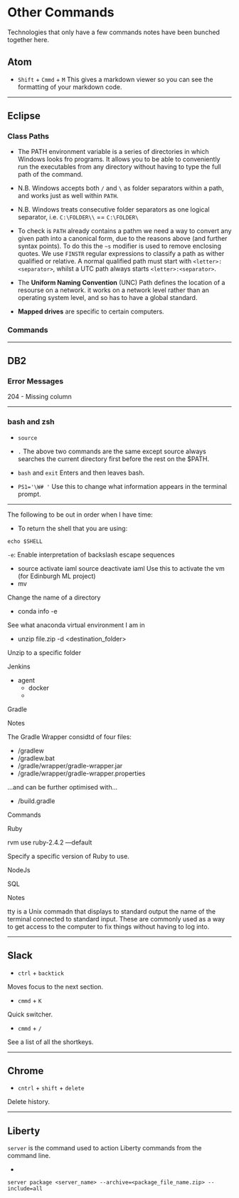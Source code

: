# Other Commands

Technologies that only have a few commands notes have been bunched together here.

## Atom

* `Shift` + `Cmmd` + `M`
  This gives a markdown viewer so you can see the formatting of your markdown code.

---

## Eclipse

### Class Paths

* The PATH environment variable is a series of directories in which Windows looks fro programs. It allows you to be able to conveniently run the executables from any directory without having to type the full path of the command.

* N.B. Windows accepts both `/` and `\` as folder separators within a path, and works just as well within `PATH`.

* N.B. Windows treats consecutive folder separators as one logical separator, i.e. `C:\FOLDER\\` == `C:\FOLDER\`

* To check is `PATH` already contains a pathm we need a way to convert any given path into a canonical form, due to the reasons above (and further syntax points). To do this the `~s` modifier is used to remove enclosing quotes. We use `FINSTR` regular expressions to classify a path as wither qualified or relative. A normal qualified path must start with `<letter>:<separator>`, whilst a UTC path always starts `<letter>:<separator>`.

* The **Uniform Naming Convention** (UNC) Path defines the location of a resourse on a network. it works on a network level rather than an operating system level, and so has to have a global standard.

* **Mapped drives** are specific to certain computers.

### Commands


---

## DB2

### Error Messages

204 - Missing column

---

### bash and zsh

* `source`
* `.`
  The above two commands are the same except source always searches the current directory first before the rest on the $PATH.

* `bash` and `exit`
  Enters and then leaves bash.

* `PS1='\W# '`
  Use this to change what information appears in the terminal prompt.









---

The following to be out in order when I have time:

* To return the shell that you are using:

```
echo $SHELL
```

`-e`: Enable interpretation of backslash escape sequences





- source activate iaml
  source deactivate iaml
  Use this to activate the vm (for Edinburgh ML project)
- mv <oldname> <newname>

 Change the name of a directory

- conda info -e

 See what anaconda virtual environment I am in

- unzip file.zip -d <destination_folder>

 Unzip to a specific folder







Jenkins

- agent
  - docker
  -

Gradle

Notes

The Gradle Wrapper considtd of four files:

- <root>/gradlew
- <root>/gradlew.bat
- <root>/gradle/wrapper/gradle-wrapper.jar
- <root>/gradle/wrapper/gradle-wrapper.properties

…and can be further optimised with...

- <root>/build.gradle

Commands

Ruby

rvm use ruby-2.4.2 —default

Specify a specific version of Ruby to use.



NodeJs





SQL



Notes

tty is a Unix commadn that displays to standard output the name of the terminal connected to standard input. These are commonly used as a way to get access to the computer to fix things without having to log into.

---

## Slack

* `ctrl` + `backtick`

Moves focus to the next section.

* `cmmd` + `K`

Quick switcher.

* `cmmd` + `/`

See a list of all the shortkeys.

---

## Chrome

* `cntrl` + `shift` + `delete`

Delete history.


---

## Liberty

`server` is the command used to action Liberty commands from the command line.

*

```bashrc
server package <server_name> --archive=<package_file_name.zip> --include=all
```
